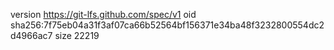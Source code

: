 version https://git-lfs.github.com/spec/v1
oid sha256:7f75eb04a31f3af07ca66b52564bf156371e34ba48f3232800554dc2d4966ac7
size 22219
